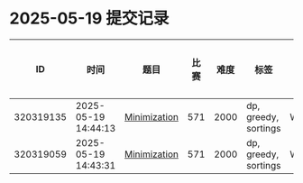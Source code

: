 # 2025-05-19 提交记录

 | ID | 时间 | 题目 | 比赛 | 难度 | 标签 | 结果 | 测试用例 | 运行时间 | 内存消耗 |
 |----|------|-----|-----|------|-----|------|---------|--------|----------|
 | 320319135 | 2025-05-19  14:44:13 | [Minimization](https://codeforces.com/problemset/problem/571/B) | 571 | 2000 | dp, greedy, sortings | WRONG_ANSWER | 1 | 46ms | 0KB |
 | 320319059 | 2025-05-19  14:43:31 | [Minimization](https://codeforces.com/problemset/problem/571/B) | 571 | 2000 | dp, greedy, sortings | WRONG_ANSWER | 0 | 46ms | 0KB |